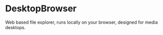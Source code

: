 DesktopBrowser
==============

Web based file explorer, runs locally on your browser, designed for media desktops.
